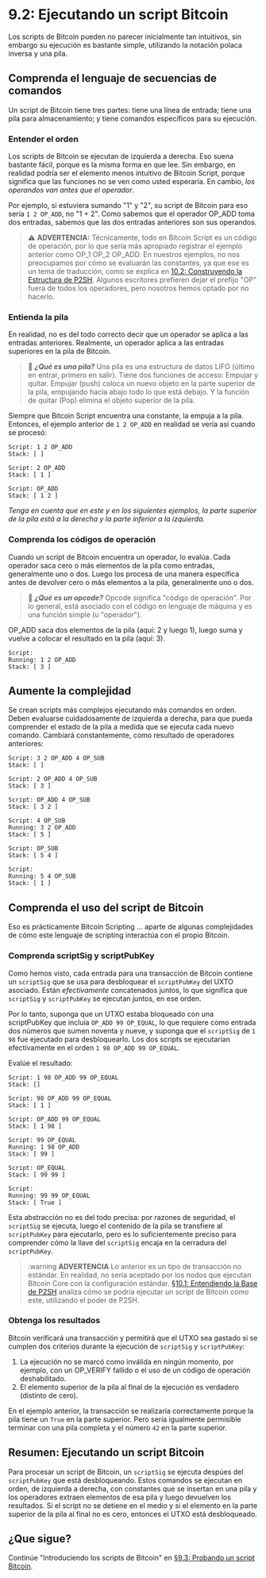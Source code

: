 # 9.2: Ejecutando un script Bitcoin

Los scripts de Bitcoin pueden no parecer inicialmente tan intuitivos, sin embargo su ejecución es bastante simple, utilizando la notación polaca inversa y una pila.

## Comprenda el lenguaje de secuencias de comandos

Un script de Bitcoin tiene tres partes: tiene una línea de entrada; tiene una pila para almacenamiento; y tiene comandos específicos para su ejecución.

### Entender el orden

Los scripts de Bitcoin se ejecutan de izquierda a derecha. Eso suena bastante fácil, porque es la misma forma en que lee. Sin embargo, en realidad podría ser el elemento menos intuitivo de Bitcoin Script, porque significa que las funciones no se ven como usted esperaría. En cambio, _los operandos van antes que el operador_.

Por ejemplo, si estuviera sumando "1" y "2", su script de Bitcoin para eso sería `1 2 OP_ADD`, no "1 + 2". Como sabemos que el operador OP_ADD toma dos entradas, sabemos que las dos entradas anteriores son sus operandos.

>:warning: **ADVERTENCIA:** Técnicamente, todo en Bitcoin Script es un código de operación, por lo que sería más apropiado registrar el ejemplo anterior como OP_1 OP_2 OP_ADD. En nuestros ejemplos, no nos preocupamos por cómo se evaluarán las constantes, ya que ese es un tema de traducción, como se explica en [10.2: Construyendo la Estructura de P2SH](10_2_Construyendo_la_Estructura_de_P2SH.md). Algunos escritores prefieren dejar el prefijo "OP" fuera de todos los operadores, pero nosotros hemos optado por no hacerlo.

### Entienda la pila

En realidad, no es del todo correcto decir que un operador se aplica a las entradas anteriores. Realmente, un operador aplica a las entradas superiores en la pila de Bitcoin.

>:book: ***¿Qué es una pila?*** Una pila es una estructura de datos LIFO (último en entrar, primero en salir). Tiene dos funciones de acceso: Empujar y quitar. Empujar (push) coloca un nuevo objeto en la parte superior de la pila, empujando hacia abajo todo lo que está debajo. Y la función de quitar (Pop) elimina el objeto superior de la pila.

Siempre que Bitcoin Script encuentra una constante, la empuja a la pila. Entonces, el ejemplo anterior de `1 2 OP_ADD` en realidad se vería así cuando se procesó:

```
Script: 1 2 OP_ADD
Stack: [ ]

Script: 2 OP_ADD
Stack: [ 1 ]

Script: OP_ADD
Stack: [ 1 2 ]
```
_Tenga en cuenta que en este y en los siguientes ejemplos, la parte superior de la pila está a la derecha y la parte inferior a la izquierda._
 
### Comprenda los códigos de operación

Cuando un script de Bitcoin encuentra un operador, lo evalúa. Cada operador saca cero o más elementos de la pila como entradas, generalmente uno o dos. Luego los procesa de una manera específica antes de devolver cero o más elementos a la pila, generalmente uno o dos.

>:book: ***¿Qué es un opcode?*** Opcode significa "código de operación". Por lo general, está asociado con el código en lenguaje de máquina y es una función simple (u "operador").

OP_ADD saca dos elementos de la pila (aquí: 2 y luego 1), luego suma y vuelve a colocar el resultado en la pila (aquí: 3).

```
Script:
Running: 1 2 OP_ADD
Stack: [ 3 ]
```

## Aumente la complejidad

Se crean scripts más complejos ejecutando más comandos en orden. Deben evaluarse cuidadosamente de izquierda a derecha, para que pueda comprender el estado de la pila a medida que se ejecuta cada nuevo comando. Cambiará constantemente, como resultado de operadores anteriores:

```
Script: 3 2 OP_ADD 4 OP_SUB
Stack: [ ]

Script: 2 OP_ADD 4 OP_SUB
Stack: [ 3 ]

Script: OP_ADD 4 OP_SUB
Stack: [ 3 2 ]

Script: 4 OP_SUB
Running: 3 2 OP_ADD
Stack: [ 5 ]

Script: OP_SUB
Stack: [ 5 4 ]

Script: 
Running: 5 4 OP_SUB
Stack: [ 1 ]
```

## Comprenda el uso del script de Bitcoin

Eso es prácticamente Bitcoin Scripting ... aparte de algunas complejidades de cómo este lenguaje de scripting interactúa con el propio Bitcoin.

### Comprenda scriptSig y scriptPubKey

Como hemos visto, cada entrada para una transacción de Bitcoin contiene un `scriptSig` que se usa para desbloquear el `scriptPubKey` del UXTO  asociado. Están _efectivamente_ concatenados juntos, lo que significa que `scriptSig` y `scriptPubKey` se ejecutan juntos, en ese orden.

Por lo tanto, suponga que un UTXO estaba bloqueado con una scriptPubKey que incluía `OP_ADD 99 OP_EQUAL`, lo que requiere como entrada dos números que sumen noventa y nueve, y suponga que el `scriptSig` de `1 98` fue ejecutado para desbloquearlo. Los dos scripts se ejecutarían efectivamente en el orden `1 98 OP_ADD 99 OP_EQUAL`.

Evalúe el resultado:
```
Script: 1 98 OP_ADD 99 OP_EQUAL
Stack: []

Script: 98 OP_ADD 99 OP_EQUAL
Stack: [ 1 ]

Script: OP_ADD 99 OP_EQUAL
Stack: [ 1 98 ]

Script: 99 OP_EQUAL
Running: 1 98 OP_ADD
Stack: [ 99 ]

Script: OP_EQUAL
Stack: [ 99 99 ]

Script: 
Running: 99 99 OP_EQUAL
Stack: [ True ]
```
Esta abstracción no es del todo precisa: por razones de seguridad, el `scriptSig` se ejecuta, luego el contenido de la pila se transfiere  al `scriptPubKey` para ejecutarlo, pero es lo suficientemente preciso para comprender cómo la llave del `scriptSig` encaja en la cerradura del `scriptPubKey`.

>:warning **ADVERTENCIA** Lo anterior es un tipo de transacción no estándar. En realidad, no sería aceptado por los nodos que ejecutan Bitcoin Core con la configuración estándar. [§10.1: Entendiendo la Base de P2SH](10_1_Entendiendo_la_Base_de_P2SH.md) analiza cómo se podría ejecutar un script de Bitcoin como este, utilizando el poder de P2SH.

### Obtenga los resultados

Bitcoin verificará una transacción y permitirá que el UTXO sea gastado si se cumplen dos criterios durante la ejecución de `scriptSig` y `scriptPubKey`:

   1. La ejecución no se marcó como inválida en ningún momento, por ejemplo, con un OP_VERIFY fallido o el uso de un código de operación deshabilitado.
   2. El elemento superior de la pila al final de la ejecución es verdadero (distinto de cero).
   
En el ejemplo anterior, la transacción se realizaría correctamente porque la pila tiene un `True` en la parte superior. Pero sería igualmente permisible terminar con una pila completa y el número `42` en la parte superior.

## Resumen: Ejecutando un script Bitcoin

Para procesar un script de Bitcoin, un `scriptSig` se ejecuta despúes del `scriptPubKey` que está desbloqueando. Estos comandos se ejecutan en orden, de izquierda a derecha, con constantes que se insertan en una pila y los operadores extraen elementos de esa pila y luego devuelven los resultados. Si el script no se detiene en el medio y si el elemento en la parte superior de la pila al final no es cero, entonces el UTXO está desbloqueado.

## ¿Que sigue?

Continúe "Introduciendo los scripts de Bitcoin" en [§9.3: Probando un script Bitcoin](09_3_Probando_un_Script_Bitcoin.md).
